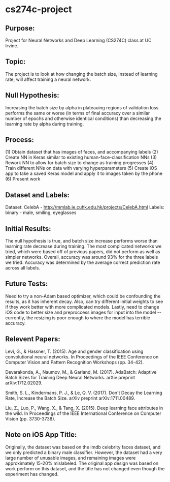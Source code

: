 # cs274c-project

## Purpose:
Project for Neural Networks and Deep Learning (CS274C) class at UC Irvine.

## Topic:
The project is to look at how changing the batch size, instead of learning rate, will affect training a neural network.

## Null Hypothesis:
Increasing the batch size by alpha in plateauing regions of validation loss performs the same or worse (in terms of final accuracy over a similar number of epochs and otherwise identical conditions) than decreasing the learning rate by alpha during training.

## Process:
(1) Obtain dataset that has images of faces, and accompanying labels
(2) Create NN in Keras similar to existing human-face-classification NNs
(3) Rework NN to allow for batch size to change as training progresses
(4) Train different NNs on data with varying hyperparameters
(5) Create iOS app to take a saved Keras model and apply it to images taken by the phone
(6) Present work

## Dataset and Labels:
Dataset: CelebA - http://mmlab.ie.cuhk.edu.hk/projects/CelebA.html
Labels: binary - male, smiling, eyeglasses

## Initial Results:
The null hypothesis is true, and batch size increase performs worse than learning rate decrease during training. The most complicated networks we tried, which were based off of previous papers, did not perform as well as simpler networks. Overall, accuracy was around 93% for the three labels we tried. Accuracy was determined by the average correct prediction rate across all labels.

## Future Tests:
Need to try a non-Adam based optimizer, which could be confounding the results, as it has inherent decay. Also, can try different initial weights to see if they work better with more complicated models. Lastly, need to change iOS code to better size and preproccess images for input into the model -- currently, the resizing is poor enough to where the model has terrible accuracy.

## Relevent Papers:
Levi, G., & Hassner, T. (2015). Age and gender classification using convolutional neural networks. In Proceedings of the IEEE Conference on Computer Vision and Pattern Recognition Workshops (pp. 34-42).

Devarakonda, A., Naumov, M., & Garland, M. (2017). AdaBatch: Adaptive Batch Sizes for Training Deep Neural Networks. arXiv preprint arXiv:1712.02029.

Smith, S. L., Kindermans, P. J., & Le, Q. V. (2017). Don't Decay the Learning Rate, Increase the Batch Size. arXiv preprint arXiv:1711.00489.

Liu, Z., Luo, P., Wang, X., & Tang, X. (2015). Deep learning face attributes in the wild. In Proceedings of the IEEE International Conference on Computer Vision (pp. 3730-3738).

## Note on iOS App Title:
Originally, the dataset was based on the imdb celebrity faces dataset, and we only predicted a binary male classifier. However, the dataset had a very large number of unusable images, and remaining images were approximately 15-20% mislabeled. The original app design was based on work perform on this dataset, and the title has not changed even though the experiment has changed.
